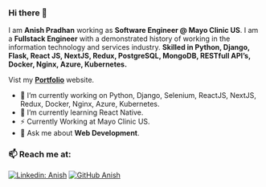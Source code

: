 ### Hi there 👋

I am **Anish Pradhan** working as **Software Engineer @ Mayo Clinic US**. I am a **Fullstack Engineer** with a demonstrated history of working in the information technology and services industry. **Skilled in Python, Django, Flask, React JS, NextJS, Redux, PostgreSQL, MongoDB, RESTfull API’s, Docker, Nginx, Azure, Kubernetes.**

Vist my **[Portfolio](https://anish-pradhan.com.np)** website.

- 🔭 I’m currently working on Python, Django, Selenium, ReactJS, NextJS, Redux, Docker, Nginx, Azure, Kubernetes.
- 🌱 I’m currently learning React Native.
- ⚡ Currently Working at Mayo Clinic US. 
- 💬 Ask me about **Web Development**.

### 📫 Reach me at: 
[![Linkedin: Anish](https://img.shields.io/badge/-Anish-blue?style=flat-square&logo=Linkedin&logoColor=white&link=https://www.linkedin.com/in/anishpdhn/)](https://www.linkedin.com/in/anishpdhn/)
[![GitHub Anish](https://img.shields.io/github/followers/anishpradhan?label=follow&style=social)](https://github.com/anishpradhan)
